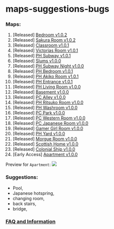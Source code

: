 # maps-suggestions-bugs

### Maps:
1. [Released] [Bedroom v1.0.2](https://www.patreon.com/posts/41376023)
2. [Released] [Sakura Room v1.0.2](https://www.patreon.com/posts/41376023)
3. [Released] [Classroom v1.0.1](https://www.patreon.com/posts/41661022)
4. [Released] [Victorias Room v1.0.1](https://www.patreon.com/posts/41661022)
5. [Released] [PH Subway v1.0.1](https://www.patreon.com/posts/43294382)
6. [Released] [Slums v1.0.0](https://www.patreon.com/posts/41203321)
7. [Released] [PH Subway Night v1.0.0](https://www.patreon.com/posts/43294382)
8. [Released] [PH Bedroom v1.0.1](https://www.patreon.com/posts/42919817)
9. [Released] [PH Akiko Room v1.0.1](https://www.patreon.com/posts/42919817)
10. [Released] [PH Entrance v1.0.1](https://www.patreon.com/posts/42919817)
11. [Released] [PH Living Room v1.0.0](https://www.patreon.com/posts/42706668)
12. [Released] [Basement v1.0.0](https://www.patreon.com/posts/43070712)
13. [Released] [PC Alley v1.0.0](https://www.patreon.com/posts/43453170)
14. [Released] [PH Ritsuko Room v1.0.0](https://www.patreon.com/posts/43823342)
15. [Released] [PH Washroom v1.0.0](https://www.patreon.com/posts/44181804)
16. [Released] [PC Park v1.0.0](https://www.patreon.com/posts/44580371)
16. [Released] [PC Western Room v1.0.0](https://www.patreon.com/posts/44958132)
16. [Released] [PC Japanese Room v1.0.0](https://www.patreon.com/posts/45323873)
16. [Released] [Gamer Girl Room v1.0.0](https://www.patreon.com/posts/girl-gamer-room-45679185)
16. [Released] [PH Yard v1.0.0](https://www.patreon.com/posts/46122985)
16. [Released] [Morgue Room v1.0.0](https://www.patreon.com/posts/46529413)
16. [Released] [Scottish Home v1.0.0](https://www.patreon.com/posts/46967526)
16. [Released] [Colonial Ship v1.0.0](https://www.patreon.com/posts/47414087)
16. [Early Access] [Apartment v1.0.0](https://www.patreon.com/posts/47826052)

Preview for `Apartment`: ![](https://i.imgur.com/Nkw71MK.png)

### Suggestions: 
* Pool,
* Japanese hotspring, 
* changing room, 
* back stairs,
* bridge,

### [FAQ and Information](https://www.patreon.com/posts/40466751)
